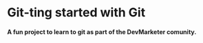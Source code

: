 # Git-ting started with Git

#### A fun project to learn to git as part of the __DevMarketer__ comunity.